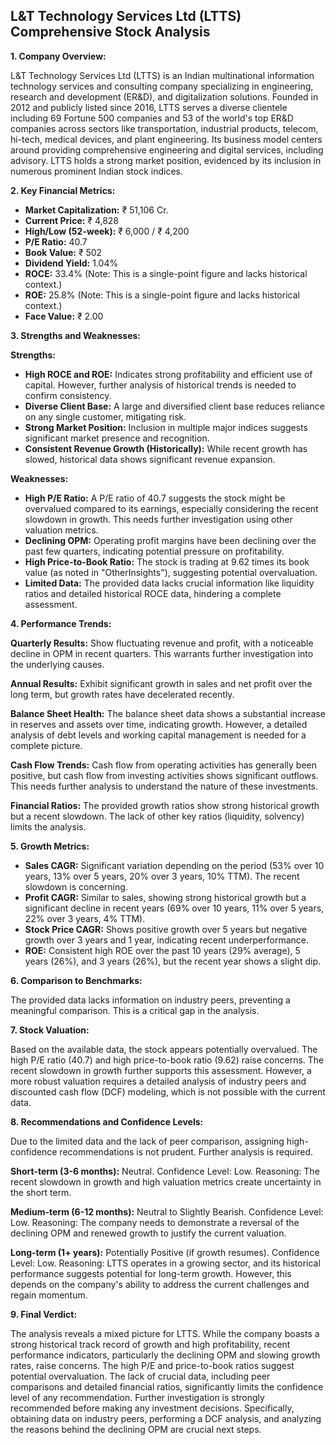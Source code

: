 ## L&T Technology Services Ltd (LTTS) Comprehensive Stock Analysis

**1. Company Overview:**

L&T Technology Services Ltd (LTTS) is an Indian multinational information technology services and consulting company specializing in engineering, research and development (ER&D), and digitalization solutions.  Founded in 2012 and publicly listed since 2016, LTTS serves a diverse clientele including 69 Fortune 500 companies and 53 of the world's top ER&D companies across sectors like transportation, industrial products, telecom, hi-tech, medical devices, and plant engineering.  Its business model centers around providing comprehensive engineering and digital services, including advisory.  LTTS holds a strong market position, evidenced by its inclusion in numerous prominent Indian stock indices.

**2. Key Financial Metrics:**

* **Market Capitalization:** ₹ 51,106 Cr.
* **Current Price:** ₹ 4,828
* **High/Low (52-week):** ₹ 6,000 / ₹ 4,200
* **P/E Ratio:** 40.7
* **Book Value:** ₹ 502
* **Dividend Yield:** 1.04%
* **ROCE:** 33.4% (Note: This is a single-point figure and lacks historical context.)
* **ROE:** 25.8% (Note: This is a single-point figure and lacks historical context.)
* **Face Value:** ₹ 2.00

**3. Strengths and Weaknesses:**

**Strengths:**

* **High ROCE and ROE:**  Indicates strong profitability and efficient use of capital.  However, further analysis of historical trends is needed to confirm consistency.
* **Diverse Client Base:**  A large and diversified client base reduces reliance on any single customer, mitigating risk.
* **Strong Market Position:** Inclusion in multiple major indices suggests significant market presence and recognition.
* **Consistent Revenue Growth (Historically):**  While recent growth has slowed, historical data shows significant revenue expansion.

**Weaknesses:**

* **High P/E Ratio:**  A P/E ratio of 40.7 suggests the stock might be overvalued compared to its earnings, especially considering the recent slowdown in growth.  This needs further investigation using other valuation metrics.
* **Declining OPM:** Operating profit margins have been declining over the past few quarters, indicating potential pressure on profitability.
* **High Price-to-Book Ratio:** The stock is trading at 9.62 times its book value (as noted in "OtherInsights"), suggesting potential overvaluation.
* **Limited Data:** The provided data lacks crucial information like liquidity ratios and detailed historical ROCE data, hindering a complete assessment.


**4. Performance Trends:**

**Quarterly Results:** Show fluctuating revenue and profit, with a noticeable decline in OPM in recent quarters.  This warrants further investigation into the underlying causes.

**Annual Results:**  Exhibit significant growth in sales and net profit over the long term, but growth rates have decelerated recently.

**Balance Sheet Health:**  The balance sheet data shows a substantial increase in reserves and assets over time, indicating growth. However, a detailed analysis of debt levels and working capital management is needed for a complete picture.

**Cash Flow Trends:**  Cash flow from operating activities has generally been positive, but cash flow from investing activities shows significant outflows.  This needs further analysis to understand the nature of these investments.

**Financial Ratios:**  The provided growth ratios show strong historical growth but a recent slowdown.  The lack of other key ratios (liquidity, solvency) limits the analysis.

**5. Growth Metrics:**

* **Sales CAGR:**  Significant variation depending on the period (53% over 10 years, 13% over 5 years, 20% over 3 years, 10% TTM).  The recent slowdown is concerning.
* **Profit CAGR:** Similar to sales, showing strong historical growth but a significant decline in recent years (69% over 10 years, 11% over 5 years, 22% over 3 years, 4% TTM).
* **Stock Price CAGR:**  Shows positive growth over 5 years but negative growth over 3 years and 1 year, indicating recent underperformance.
* **ROE:**  Consistent high ROE over the past 10 years (29% average), 5 years (26%), and 3 years (26%), but the recent year shows a slight dip.

**6. Comparison to Benchmarks:**

The provided data lacks information on industry peers, preventing a meaningful comparison.  This is a critical gap in the analysis.

**7. Stock Valuation:**

Based on the available data, the stock appears potentially overvalued. The high P/E ratio (40.7) and high price-to-book ratio (9.62) raise concerns.  The recent slowdown in growth further supports this assessment.  However, a more robust valuation requires a detailed analysis of industry peers and discounted cash flow (DCF) modeling, which is not possible with the current data.

**8. Recommendations and Confidence Levels:**

Due to the limited data and the lack of peer comparison, assigning high-confidence recommendations is not prudent.  Further analysis is required.

**Short-term (3-6 months):**  Neutral.  Confidence Level: Low.  Reasoning:  The recent slowdown in growth and high valuation metrics create uncertainty in the short term.

**Medium-term (6-12 months):**  Neutral to Slightly Bearish. Confidence Level: Low. Reasoning:  The company needs to demonstrate a reversal of the declining OPM and renewed growth to justify the current valuation.

**Long-term (1+ years):**  Potentially Positive (if growth resumes). Confidence Level: Low. Reasoning:  LTTS operates in a growing sector, and its historical performance suggests potential for long-term growth. However, this depends on the company's ability to address the current challenges and regain momentum.

**9. Final Verdict:**

The analysis reveals a mixed picture for LTTS. While the company boasts a strong historical track record of growth and high profitability, recent performance indicators, particularly the declining OPM and slowing growth rates, raise concerns.  The high P/E and price-to-book ratios suggest potential overvaluation.  The lack of crucial data, including peer comparisons and detailed financial ratios, significantly limits the confidence level of any recommendation.  Further investigation is strongly recommended before making any investment decisions.  Specifically, obtaining data on industry peers, performing a DCF analysis, and analyzing the reasons behind the declining OPM are crucial next steps.
